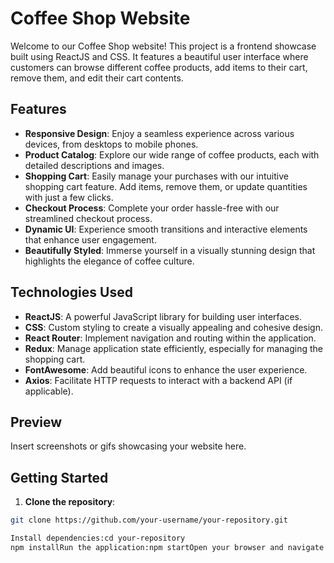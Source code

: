 # Coffee Shop Website

Welcome to our Coffee Shop website! This project is a frontend showcase built using ReactJS and CSS. It features a beautiful user interface where customers can browse different coffee products, add items to their cart, remove them, and edit their cart contents.

## Features

- **Responsive Design**: Enjoy a seamless experience across various devices, from desktops to mobile phones.
- **Product Catalog**: Explore our wide range of coffee products, each with detailed descriptions and images.
- **Shopping Cart**: Easily manage your purchases with our intuitive shopping cart feature. Add items, remove them, or update quantities with just a few clicks.
- **Checkout Process**: Complete your order hassle-free with our streamlined checkout process.
- **Dynamic UI**: Experience smooth transitions and interactive elements that enhance user engagement.
- **Beautifully Styled**: Immerse yourself in a visually stunning design that highlights the elegance of coffee culture.

## Technologies Used

- **ReactJS**: A powerful JavaScript library for building user interfaces.
- **CSS**: Custom styling to create a visually appealing and cohesive design.
- **React Router**: Implement navigation and routing within the application.
- **Redux**: Manage application state efficiently, especially for managing the shopping cart.
- **FontAwesome**: Add beautiful icons to enhance the user experience.
- **Axios**: Facilitate HTTP requests to interact with a backend API (if applicable).

## Preview

Insert screenshots or gifs showcasing your website here.

## Getting Started

1. **Clone the repository**:

```bash
git clone https://github.com/your-username/your-repository.git

Install dependencies:cd your-repository
npm installRun the application:npm startOpen your browser and navigate to http://localhost:3000 to view the website.ContributingContributions are welcome! Feel free to fork the repository and submit pull requests to suggest improvements, fix bugs, or add new features